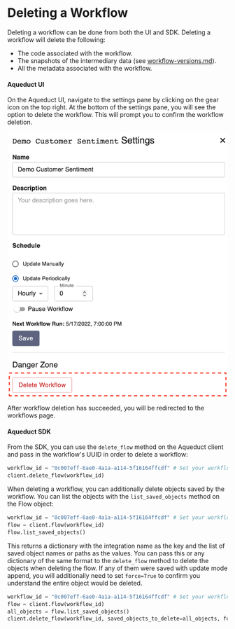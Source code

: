 # Deleting a Workflow

Deleting a workflow can be done from both the UI and SDK. Deleting a workflow will delete the following:

* The code associated with the workflow.
* The snapshots of the intermediary data (see [workflow-versions.md](workflow-versions.md "mention")).&#x20;
* All the metadata associated with the workflow.

#### Aqueduct UI

On the Aqueduct UI, navigate to the settings pane by clicking on the gear icon on the top right. At the bottom of the settings pane, you will see the option to delete the workflow. This will prompt you to confirm the workflow deletion.&#x20;

![](<../.gitbook/assets/image (6) (1).png>)

After workflow deletion has succeeded, you will be redirected to the workflows page.

#### Aqueduct SDK

From the SDK, you can use the `delete_flow` method on the Aqueduct client and pass in the workflow's UUID in order to delete a workflow:

```python
workflow_id = "0c007eff-6ae0-4a1a-a114-5f16164ffcdf" # Set your workflow ID here.
client.delete_flow(workflow_id)
```

When deleting a workflow, you can additionally delete objects saved by the workflow. You can list the objects with the `list_saved_objects` method on the Flow object:

```python
workflow_id = "0c007eff-6ae0-4a1a-a114-5f16164ffcdf" # Set your workflow ID here.
flow = client.flow(workflow_id)
flow.list_saved_objects()
```

This returns a dictionary with the integration name as the key and the list of saved object names or paths as the values. You can pass this or any dictionary of the same format to the `delete_flow` method to delete the objects when deleting the flow. If any of them were saved with update mode append, you will additionally need to set `force=True` to confirm you understand the entire object would be deleted.

```python
workflow_id = "0c007eff-6ae0-4a1a-a114-5f16164ffcdf" # Set your workflow ID here.
flow = client.flow(workflow_id)
all_objects = flow.list_saved_objects()
client.delete_flow(workflow_id, saved_objects_to_delete=all_objects, force=True)
```
